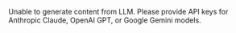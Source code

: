 Unable to generate content from LLM. Please provide API keys for Anthropic Claude, OpenAI GPT, or Google Gemini models.